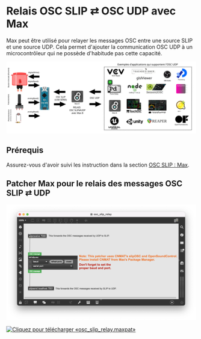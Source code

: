 # Relais OSC SLIP ⇄ OSC UDP avec Max

Max peut être utilisé pour relayer les messages OSC entre une source SLIP et une source UDP. Cela permet d'ajouter la communication OSC UDP à un microcontrôleur qui ne possède d'habitude pas cette capacité.

![Scénario de connectique OSC SLIP ⇄ OSC UDP](./osc_slip_connectique.svg)


## Prérequis

Assurez-vous d'avoir suivi les instruction dans la section [OSC SLIP : Max](../max/max_osc_slip.md).


## Patcher Max pour le relais des messages OSC SLIP ⇄ UDP 


![Capture d'écran du patcher «osc_slip_relay.maxpat»](./osc_slip_relay_max_patcher.png)

[![Cliquez pour télécharger «osc_slip_relay.maxpat»](../fichier_zip.png)](./osc_slip_relay.maxpat)

